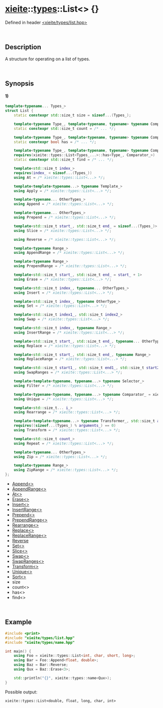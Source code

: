 # [xieite](../../xieite.md)\:\:[types](../../types.md)\:\:List\<\> \{\}
Defined in header [<xieite/types/list.hpp>](../../../include/xieite/types/list.hpp)

&nbsp;

## Description
A structure for operating on a list of types.

&nbsp;

## Synopsis
#### 1)
```cpp
template<typename... Types_>
struct List {
    static constexpr std::size_t size = sizeof...(Types_);

    template<typename Type_, template<typename, typename> typename Comparator_ = std::is_same>
    static constexpr std::size_t count = /* ... */;

    template<typename Type_, template<typename, typename> typename Comparator_ = std::is_same>
    static constexpr bool has = /* ... */;

    template<typename Type_, template<typename, typename> typename Comparator_ = std::is_same>
    requires(xieite::types::List<Types_...>::has<Type_, Comparator_>)
    static constexpr std::size_t find = /* ... */;

    template<std::size_t index_>
    requires(index_ < sizeof...(Types_))
    using At = /* xieite::types::List<...> */;

    template<template<typename...> typename Template_>
    using Apply = /* xieite::types::List<...> */;

    template<typename... OtherTypes_>
    using Append = /* xieite::types::List<...> */;

    template<typename... OtherTypes_>
    using Prepend = /* xieite::types::List<...> */;

    template<std::size_t start_, std::size_t end_ = sizeof...(Types_)>
    using Slice = /* xieite::types::List<...> */;

    using Reverse = /* xieite::types::List<...> */;

    template<typename Range_>
    using AppendRange = /* xieite::types::List<...> */;

    template<typename Range_>
    using PrependRange = /* xieite::types::List<...> */;

    template<std::size_t start_, std::size_t end_ = start_ + 1>
    using Erase = /* xieite::types::List<...> */;

    template<std::size_t index_, typename... OtherTypes_>
    using Insert = /* xieite::types::List<...> */;

    template<std::size_t index_, typename OtherType_>
    using Set = /* xieite::types::List<...> */;

    template<std::size_t index1_, std::size_t index2_>
    using Swap = /* xieite::types::List<...> */;

    template<std::size_t index_, typename Range_>
    using InsertRange = /* xieite::types::List<...> */;

    template<std::size_t start_, std::size_t end_, typename... OtherTypes_>
    using Replace = /* xieite::types::List<...> */;

    template<std::size_t start_, std::size_t end_, typename Range_>
    using ReplaceRange = /* xieite::types::List<...> */;

    template<std::size_t start1_, std::size_t end1_, std::size_t start2_, std::size_t end2_>
    using SwapRanges = /* xieite::types::List<...> */;

    template<template<typename, typename...> typename Selector_>
    using Filter = /* xieite::types::List<...> */;

    template<typename<typename, typename...> typename Comparator_ = xieite::traits::IsSameAsAny>
    using Unique = /* xieite::types::List<...> */;

    template<std::size_t... i_>
    using Rearrange = /* xieite::types::List<...> */;

    template<template<typename...> typename Transformer_, std::size_t arguments_>
    requires((sizeof...(Types_) % arguments_) == 0)
    using Transform = /* xieite::types::List<...> */;

    template<std::size_t count_>
    using Repeat = /* xieite::types::List<...> */;

    template<typename... OtherTypes_>
    using Zip = /* xieite::types::List<...> */;

    template<typename Range_>
    using ZipRange = /* xieite::types::List<...> */;
};
```
- [Append\<\>](./structures/list/1/append.md)
- [AppendRange\<\>](./structures/list/1/append_range_of.md)
- [At\<\>](./structures/list/1/at.md)
- [Erase\<\>](./structures/list/1/erase.md)
- [Insert\<\>](./structures/list/1/Insert.md)
- [InsertRange\<\>](./structures/list/1/insert_range_of.md)
- [Prepend\<\>](./structures/list/1/prepend.md)
- [PrependRange\<\>](./structures/list/1/prepend_range_of.md)
- [Rearrange\<\>](./structures/list/1/rearrange.md)
- [Replace\<\>](./structures/list/1/replace.md)
- [ReplaceRange\<\>](./structures/list/1/replace_range.md)
- [Reverse](./structures/list/1/reverse.md)
- [Set\<\>](./structures/list/1/set.md)
- [Slice\<\>](./structures/list/1/slice.md)
- [Swap\<\>](./structures/list/1/swap.md)
- [SwapRanges\<\>](./structures/list/1/swap_ranges.md)
- [Transform\<\>](./structures/list/1/transform.md)
- [Unique\<\>](./structures/list/1/unique.md)
- [Sort\<\>](./structures/list/1/sort.md)
- size
- count\<\>
- has\<\>
- find\<\>

&nbsp;

## Example
```cpp
#include <print>
#include "xieite/types/list.hpp"
#include "xieite/types/name.hpp"

int main() {
    using Foo = xieite::types::List<int, char, short, long>;
    using Bar = Foo::Append<float, double>;
    using Baz = Bar::Reverse;
    using Qux = Baz::Erase<3>;

    std::println("{}", xieite::types::name<Qux>);
}
```
Possible output:
```
xieite::types::List<double, float, long, char, int>
```
